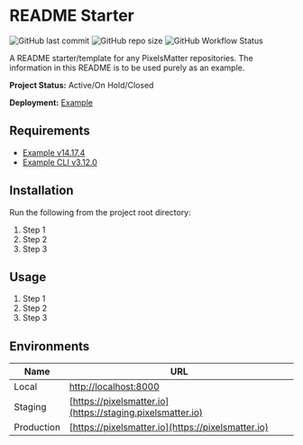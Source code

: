 # README Starter

![GitHub last commit](https://img.shields.io/github/last-commit/PixelsMatter/readme-starter?color=%23560bad)
![GitHub repo size](https://img.shields.io/github/repo-size/PixelsMatter/readme-starter?color=%23560bad)
![GitHub Workflow Status](https://img.shields.io/github/workflow/status/PixelsMatter/gatsby-starter/Lighthouse%20CI?color=%23560bad)

A README starter/template for any PixelsMatter repositories. The information in this README is to be used purely as an example.


**Project Status:** Active/On Hold/Closed

**Deployment:** [Example](https://pixelsmatter.io)

## Requirements

* [Example v14.17.4](https://pixelsmatter.io)
* [Example CLI v3.12.0](https://pixelsmatter.io)

## Installation

Run the following from the project root directory:

 1. Step 1
 2. Step 2
 3. Step 3

## Usage 

 1. Step 1
 2. Step 2
 3. Step 3

## Environments

|Name|URL|
|--|--|
| Local | [http://localhost:8000](http://localhost:8000) |
| Staging | [https://pixelsmatter.io](https://staging.pixelsmatter.io) |
| Production | [https://pixelsmatter.io](https://pixelsmatter.io) |

